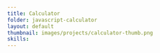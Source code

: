 ```yaml
---
title: Calculator
folder: javascript-calculator
layout: default
thumbnail: images/projects/calculator-thumb.png
skills:
---
```

